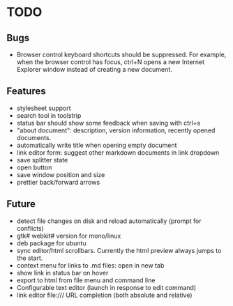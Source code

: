 ﻿TODO
=====

Bugs
----

 * Browser control keyboard shortcuts should be suppressed. For example, when the browser control has focus, ctrl+N opens a new Internet Explorer window instead of creating a new document.

Features
--------

 * stylesheet support
 * search tool in toolstrip
 * status bar should show some feedback when saving with ctrl+s
 * "about document": description, version information, recently opened documents. 
 * automatically write title when opening empty document
 * link editor form: suggest other markdown documents in link dropdown
 * save splitter state
 * open button
 * save window position and size
 * prettier back/forward arrows

Future
------
 * detect file changes on disk and reload automatically (prompt for conflicts)
 * gtk# webkit# version for mono/linux
 * deb package for ubuntu
 * sync editor/html scrollbars. Currently the html preview always jumps to the start.
 * context menu for links to .md files: open in new tab
 * show link in status bar on hover
 * export to html from file menu and command line
 * Configurable text editor (launch in response to edit command)
 * link editor file:/// URL completion (both absolute and relative)
